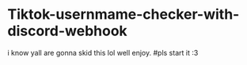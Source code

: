 # Tiktok-usernmame-checker-with-discord-webhook
i know yall are gonna skid this lol well enjoy.
#pls start it :3
